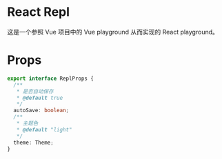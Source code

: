 # React Repl

这是一个参照 Vue 项目中的 Vue playground 从而实现的 React playground。

# Props

```ts
export interface ReplProps {
  /**
   * 是否自动保存
   * @default true
   */
  autoSave: boolean;
  /**
   * 主题色
   * @default "light"
   */
  theme: Theme;
}
```
